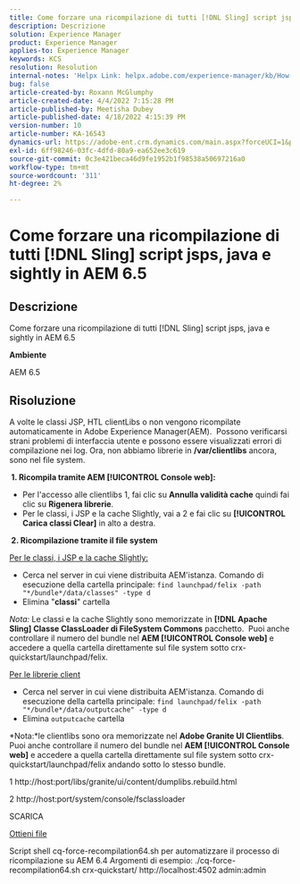 ```yaml
---
title: Come forzare una ricompilazione di tutti [!DNL Sling] script jsps, java e sightly in AEM 6.5
description: Descrizione
solution: Experience Manager
product: Experience Manager
applies-to: Experience Manager
keywords: KCS
resolution: Resolution
internal-notes: 'Helpx Link: helpx.adobe.com/experience-manager/kb/How-to-force-a-recompilation-of-all-Sling-scripts-jsps-java-sightly-on-AEM-6-4.html'
bug: false
article-created-by: Roxann McGlumphy
article-created-date: 4/4/2022 7:15:28 PM
article-published-by: Meetisha Dubey
article-published-date: 4/18/2022 4:15:39 PM
version-number: 10
article-number: KA-16543
dynamics-url: https://adobe-ent.crm.dynamics.com/main.aspx?forceUCI=1&pagetype=entityrecord&etn=knowledgearticle&id=954b3a93-4bb4-ec11-983f-000d3a5d0bca
exl-id: 6ff98246-03fc-4dfd-80a9-ea652ee3c619
source-git-commit: 0c3e421beca46d9fe1952b1f98538a50697216a0
workflow-type: tm+mt
source-wordcount: '311'
ht-degree: 2%

---
```


# Come forzare una ricompilazione di tutti [!DNL Sling] script jsps, java e sightly in AEM 6.5

## Descrizione


Come forzare una ricompilazione di tutti [!DNL Sling] script jsps, java e sightly in AEM 6.5

<b>Ambiente</b>

AEM 6.5


## Risoluzione


A volte le classi JSP, HTL clientLibs o non vengono ricompilate automaticamente in Adobe Experience Manager(AEM).  Possono verificarsi strani problemi di interfaccia utente e possono essere visualizzati errori di compilazione nei log. Ora, non abbiamo librerie in <b>/var/clientlibs</b> ancora, sono nel file system.

<b> 1. Ricompila tramite AEM [!UICONTROL Console web]:</b>

- Per l&#39;accesso alle clientlibs 1, fai clic su <b>Annulla validità cache</b> quindi fai clic su <b>Rigenera librerie</b>.
- Per le classi, i JSP e la cache Slightly, vai a 2 e fai clic su <b>[!UICONTROL Carica classi Clear]</b> in alto a destra.


<b> 2. Ricompilazione tramite il file system</b>

<u>Per le classi, i JSP e la cache Slightly:</u>

- Cerca nel server in cui viene distribuita AEM&#39;istanza. Comando di esecuzione della cartella principale: `find launchpad/felix -path "*/bundle*/data/classes" -type d`
- Elimina &quot;<b>classi</b>&quot; cartella


*Nota:* Le classi e la cache Slightly sono memorizzate in <b>[!DNL Apache Sling] Classe ClassLoader di FileSystem Commons</b> pacchetto.  Puoi anche controllare il numero del bundle nel <b>AEM [!UICONTROL Console web]</b> e accedere a quella cartella direttamente sul file system sotto crx-quickstart/launchpad/felix.



<u>Per le librerie client</u>

- Cerca nel server in cui viene distribuita AEM&#39;istanza. Comando di esecuzione della cartella principale: `find launchpad/felix -path "*/bundle*/data/outputcache" -type d `
- Elimina `outputcache` cartella


*Nota:*le clientlibs sono ora memorizzate nel <b>Adobe Granite UI Clientlibs</b>.  Puoi anche controllare il numero del bundle nel <b>AEM [!UICONTROL Console web]</b> e accedere a quella cartella direttamente sul file system sotto crx-quickstart/launchpad/felix andando sotto lo stesso bundle.



1 http://host:port/libs/granite/ui/content/dumplibs.rebuild.html

2 http://host:port/system/console/fsclassloader





SCARICA

[Ottieni file](https://helpx.adobe.com/content/dam/help/en/experience-manager/kb/How-to-force-a-recompilation-of-all-Sling-scripts-jsps-java-sightly-on-AEM-6-4/_jcr_content/main-pars/download_section/download-1/cq-force-recompilation64.zip "cq-force-recompilation64.zip")

Script shell cq-force-recompilation64.sh per automatizzare il processo di ricompilazione su AEM 6.4 Argomenti di esempio: ./cq-force-recompilation64.sh crx-quickstart/ http://localhost:4502 admin:admin
